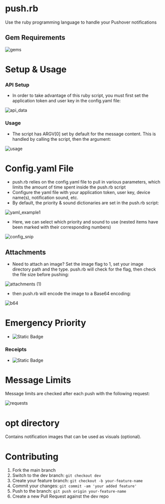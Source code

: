 # push.rb
Use the ruby programming language to handle your Pushover notifications

## Gem Requirements

![gems](https://github.com/BloodieToes/ruby-push/blob/main/gems.png?raw=true)

# Setup & Usage
### API Setup
- In order to take advantage of this ruby script, you must first set the application token and user key in the config.yaml file:

![api_data](https://github.com/BloodieToes/ruby-push/blob/main/api_data.png?raw=true)

### Usage
- The script has ARGV[0] set by default for the message content. This is handled by calling the script, then the argument:

![usage](https://github.com/BloodieToes/ruby-push/blob/main/usage.png?raw=true)

# Config.yaml File
- push.rb relies on the config.yaml file to pull in various parameters, which limits the amount of time spent inside the push.rb script
- Configure the yaml file with your application token, user key, device name(s), notification sound, etc.
- By default, the priority & sound dictionaries are set in the push.rb script:

![yaml_example1](https://github.com/BloodieToes/ruby-push/blob/main/yaml_example1.png?raw=true)

- Here, we can select which priority and sound to use (nested items have been marked with their corresponding numbers)

![config_snip](https://github.com/BloodieToes/ruby-push/blob/main/config_snip.png?raw=true)

## Attachments
- Need to attach an image? Set the image flag to 1, set your image directory path and the type. push.rb will check for the flag, then check the file size before pushing:

![attachments (1)](https://github.com/BloodieToes/ruby-push/blob/main/attachments.png?raw=true)

- then push.rb will encode the image to a Base64 encoding:

![b64](https://github.com/BloodieToes/ruby-push/blob/main/b64.png?raw=true)

# Emergency Priority
- ![Static Badge](https://img.shields.io/badge/STATUS-WIP-yellow)
### Receipts
- ![Static Badge](https://img.shields.io/badge/STATUS-WIP-yellow)
# Message Limits
Message limits are checked after each push with the following request:

![requests](https://github.com/BloodieToes/ruby-push/blob/main/requests.png?raw=true)
 
# opt directory

 Contains notification images that can be used as visuals (optional).

# Contributing
1. Fork the main branch
2. Switch to the dev branch: `git checkout dev`
3. Create your feature branch: `git checkout -b your-feature-name`
4. Commit your changes: `git commit -am 'your added feature'`
5. Push to the branch: `git push origin your-feature-name`
6. Create a new Pull Request against the dev repo
